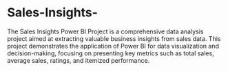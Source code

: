 # Sales-Insights-
The Sales Insights Power BI Project is a comprehensive data analysis project aimed at extracting valuable business insights from sales data. This project demonstrates the application of Power BI for data visualization and decision-making, focusing on presenting key metrics such as total sales, average sales, ratings, and itemized performance.
